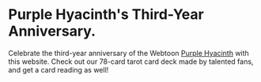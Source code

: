 # Purple Hyacinth's Third-Year Anniversary.

Celebrate the third-year anniversary of the Webtoon [Purple Hyacinth](https://www.webtoons.com/en/mystery/purple-hyacinth/list?title_no=1621) with this website. Check out our 78-card tarot card deck made by talented fans, and get a card reading as well!
